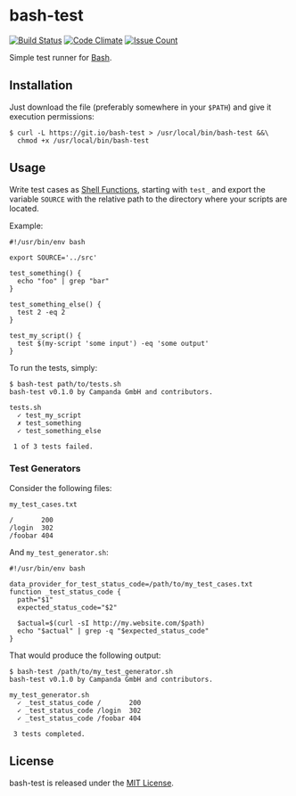 # bash-test

[![Build Status](https://travis-ci.org/campanda/bash-test.svg?branch=master)](https://travis-ci.org/campanda/bash-test)
[![Code Climate](https://codeclimate.com/github/campanda/bash-test/badges/gpa.svg)](https://codeclimate.com/github/campanda/bash-test)
[![Issue Count](https://codeclimate.com/github/campanda/bash-test/badges/issue_count.svg)](https://codeclimate.com/github/campanda/bash-test)

Simple test runner for [Bash][0].

## Installation

Just download the file (preferably somewhere in your `$PATH`) and give it
execution permissions:

    $ curl -L https://git.io/bash-test > /usr/local/bin/bash-test &&\
      chmod +x /usr/local/bin/bash-test

## Usage

Write test cases as [Shell Functions][1], starting with `test_` and export the
variable `SOURCE` with the relative path to the directory where your scripts
are located.

Example:

    #!/usr/bin/env bash

    export SOURCE='../src'

    test_something() {
      echo "foo" | grep "bar"
    }

    test_something_else() {
      test 2 -eq 2
    }

    test_my_script() {
      test $(my-script 'some input') -eq 'some output'
    }

To run the tests, simply:

    $ bash-test path/to/tests.sh
    bash-test v0.1.0 by Campanda GmbH and contributors.

    tests.sh
      ✓ test_my_script
      ✗ test_something
      ✓ test_something_else

     1 of 3 tests failed.

### Test Generators

Consider the following files:

`my_test_cases.txt`

    /       200
    /login  302
    /foobar 404

And `my_test_generator.sh`:

    #!/usr/bin/env bash

    data_provider_for_test_status_code=/path/to/my_test_cases.txt
    function _test_status_code {
      path="$1"
      expected_status_code="$2"

      $actual=$(curl -sI http://my.website.com/$path)
      echo "$actual" | grep -q "$expected_status_code"
    }

That would produce the following output:

    $ bash-test /path/to/my_test_generator.sh
    bash-test v0.1.0 by Campanda GmbH and contributors.

    my_test_generator.sh
      ✓ _test_status_code /       200
      ✓ _test_status_code /login  302
      ✓ _test_status_code /foobar 404

     3 tests completed.

## License

bash-test is released under the [MIT License][2].

[0]: https://www.gnu.org/software/bash/
[1]: https://www.gnu.org/software/bash/manual/bash.html#Shell-Functions
[2]: http://www.opensource.org/licenses/MIT
